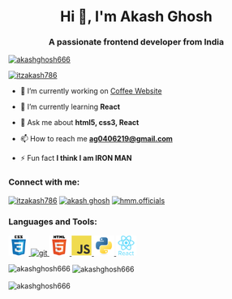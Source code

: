 <h1 align="center">Hi 👋, I'm Akash Ghosh</h1>
<h3 align="center">A passionate frontend developer from India</h3>

<p align="left"> <a href="https://github.com/ryo-ma/github-profile-trophy"><img src="https://github-profile-trophy.vercel.app/?username=akashghosh666" alt="akashghosh666" /></a> </p>

<p align="left"> <a href="https://twitter.com/itzakash786" target="blank"><img src="https://img.shields.io/twitter/follow/itzakash786?logo=twitter&style=for-the-badge" alt="itzakash786" /></a> </p>

- 🔭 I’m currently working on [Coffee Website](https://coffee-website-akash.vercel.app/)

- 🌱 I’m currently learning **React**

- 💬 Ask me about **html5, css3, React**

- 📫 How to reach me **ag0406219@gmail.com**

- ⚡ Fun fact **I think I am IRON MAN**

<h3 align="left">Connect with me:</h3>
<p align="left">
<a href="https://twitter.com/itzakash786" target="blank"><img align="center" src="https://raw.githubusercontent.com/rahuldkjain/github-profile-readme-generator/master/src/images/icons/Social/twitter.svg" alt="itzakash786" height="30" width="40" /></a>
<a href="https://linkedin.com/in/akash ghosh" target="blank"><img align="center" src="https://raw.githubusercontent.com/rahuldkjain/github-profile-readme-generator/master/src/images/icons/Social/linked-in-alt.svg" alt="akash ghosh" height="30" width="40" /></a>
<a href="https://instagram.com/hmm.officials" target="blank"><img align="center" src="https://raw.githubusercontent.com/rahuldkjain/github-profile-readme-generator/master/src/images/icons/Social/instagram.svg" alt="hmm.officials" height="30" width="40" /></a>
</p>

<h3 align="left">Languages and Tools:</h3>
<p align="left"> <a href="https://www.w3schools.com/css/" target="_blank" rel="noreferrer"> <img src="https://raw.githubusercontent.com/devicons/devicon/master/icons/css3/css3-original-wordmark.svg" alt="css3" width="40" height="40"/> </a> <a href="https://git-scm.com/" target="_blank" rel="noreferrer"> <img src="https://www.vectorlogo.zone/logos/git-scm/git-scm-icon.svg" alt="git" width="40" height="40"/> </a> <a href="https://www.w3.org/html/" target="_blank" rel="noreferrer"> <img src="https://raw.githubusercontent.com/devicons/devicon/master/icons/html5/html5-original-wordmark.svg" alt="html5" width="40" height="40"/> </a> <a href="https://developer.mozilla.org/en-US/docs/Web/JavaScript" target="_blank" rel="noreferrer"> <img src="https://raw.githubusercontent.com/devicons/devicon/master/icons/javascript/javascript-original.svg" alt="javascript" width="40" height="40"/> </a> <a href="https://www.python.org" target="_blank" rel="noreferrer"> <img src="https://raw.githubusercontent.com/devicons/devicon/master/icons/python/python-original.svg" alt="python" width="40" height="40"/> </a> <a href="https://reactjs.org/" target="_blank" rel="noreferrer"> <img src="https://raw.githubusercontent.com/devicons/devicon/master/icons/react/react-original-wordmark.svg" alt="react" width="40" height="40"/> </a> </p>

<p><img align="left" src="https://github-readme-stats.vercel.app/api/top-langs?username=akashghosh666&show_icons=true&locale=en&layout=compact" alt="akashghosh666" /></p>

<p>&nbsp;<img align="center" src="https://github-readme-stats.vercel.app/api?username=akashghosh666&show_icons=true&locale=en" alt="akashghosh666" /></p>

<p><img align="center" src="https://github-readme-streak-stats.herokuapp.com/?user=akashghosh666&" alt="akashghosh666" /></p>

